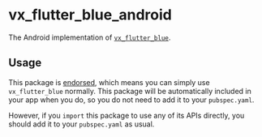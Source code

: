 # vx_flutter_blue_android

The Android implementation of [`vx_flutter_blue`][1].

## Usage

This package is [endorsed][2], which means you can simply use `vx_flutter_blue`
normally. This package will be automatically included in your app when you do,
so you do not need to add it to your `pubspec.yaml`.

However, if you `import` this package to use any of its APIs directly, you
should add it to your `pubspec.yaml` as usual.

[1]: https://pub.dev/packages/vx_flutter_blue
[2]: https://flutter.dev/to/endorsed-federated-plugin
